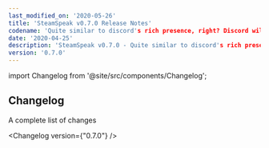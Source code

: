 ```yaml
---
last_modified_on: '2020-05-26'
title: 'SteamSpeak v0.7.0 Release Notes'
codename: 'Quite similar to discord's rich presence, right? Discord will hate this... 😬'
date: '2020-04-25'
description: 'SteamSpeak v0.7.0 - Quite similar to discord's rich presence, right? Discord will hate this... 😬 - Release Notes'
version: '0.7.0'
---
```


import Changelog from '@site/src/components/Changelog';

## Changelog

<div className="sub-title">A complete list of changes</div>

<Changelog version={"0.7.0"} />
